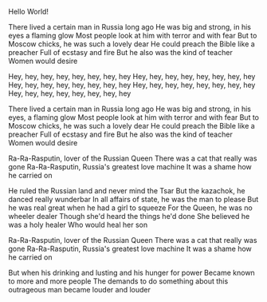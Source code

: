 Hello World!

There lived a certain man in Russia long ago
He was big and strong, in his eyes a flaming glow
Most people look at him with terror and with fear
But to Moscow chicks, he was such a lovely dear
He could preach the Bible like a preacher
Full of ecstasy and fire
But he also was the kind of teacher
Women would desire

Hey, hey, hey, hey, hey, hey, hey, hey
Hey, hey, hey, hey, hey, hey, hey, hey
Hey, hey, hey, hey, hey, hey, hey, hey
Hey, hey, hey, hey, hey, hey, hey, hey
Hey, hey, hey, hey, hey, hey, hey, hey

There lived a certain man in Russia long ago
He was big and strong, in his eyes, a flaming glow
Most people look at him with terror and with fear
But to Moscow chicks, he was such a lovely dear
He could preach the Bible like a preacher
Full of ecstasy and fire
But he also was the kind of teacher
Women would desire

Ra-Ra-Rasputin, lover of the Russian Queen
There was a cat that really was gone
Ra-Ra-Rasputin, Russia's greatest love machine
It was a shame how he carried on

He ruled the Russian land and never mind the Tsar
But the kazachok, he danced really wunderbar
In all affairs of state, he was the man to please
But he was real great when he had a girl to squeeze
For the Queen, he was no wheeler dealer
Though she'd heard the things he'd done
She believed he was a holy healer
Who would heal her son

Ra-Ra-Rasputin, lover of the Russian Queen
There was a cat that really was gone
Ra-Ra-Rasputin, Russia's greatest love machine
It was a shame how he carried on

But when his drinking and lusting and his hunger for power
Became known to more and more people
The demands to do something about this outrageous man became louder and louder